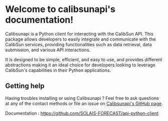 # Welcome to calibsunapi's documentation!

Calibsunapi is a Python client for interacting with the CalibSun API. This package allows developers to easily integrate and communicate with the CalibSun services, providing functionalities such as data retrieval, data submission, and various API interactions. 

It is designed to be simple, efficient, and easy to use, and provides different abstractions making it an ideal choice for developers looking to leverage CalibSun's capabilities in their Python applications.


## Getting help

Having troubles installing or using Calibsunapi ? Feel free to ask questions at any of the contact methods or file an issue on [Calibsunapi's GitHub page](https://github.com/SOLAIS-FORECAST/api-python-client).


Documentation : https://github.com/SOLAIS-FORECAST/api-python-client